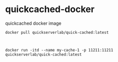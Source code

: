 # quickcached-docker
quickcached docker image


<code>docker pull quickserverlab/quick-cached:latest

docker run -itd --name my-cache-1 -p 11211:11211 quickserverlab/quick-cached:latest
</code>
